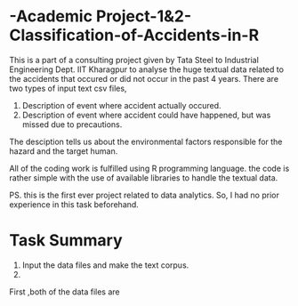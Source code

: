 # -Academic Project-1&2-Classification-of-Accidents-in-R

This is a part of a consulting project given by Tata Steel to Industrial Engineering Dept. IIT Kharagpur to analyse the huge textual data related to the accidents that occured or did not occur in the past 4 years. 
There are two types of input text csv files, 

1. Description of event where accident actually occured. 
2. Description of event where accident could have happened, but was missed due to precautions.

The desciption tells us about the environmental factors responsible for the hazard and the target human.

All of the coding work is fulfilled using R programming language. the code is rather simple with the use of available libraries to handle the textual data.


PS. this is the first ever project related to data analytics. So, I had no prior experience in this task beforehand.

#  Task Summary

1. Input the data files and make the text corpus.
2. 
First ,both of the data files are 
